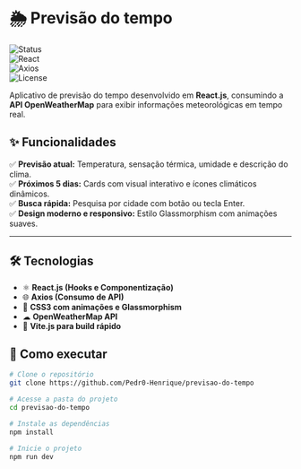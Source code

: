 # 🌦 Previsão do tempo 

![Status](https://img.shields.io/badge/status-active-success)  
![React](https://img.shields.io/badge/React-18.0-blue?logo=react)  
![Axios](https://img.shields.io/badge/Axios-API-yellow?logo=axios)  
![License](https://img.shields.io/badge/license-MIT-green)  

Aplicativo de previsão do tempo desenvolvido em **React.js**, consumindo a **API OpenWeatherMap** para exibir informações meteorológicas em tempo real.  

## ✨ Funcionalidades  
✅ **Previsão atual:** Temperatura, sensação térmica, umidade e descrição do clima.  
✅ **Próximos 5 dias:** Cards com visual interativo e ícones climáticos dinâmicos.  
✅ **Busca rápida:** Pesquisa por cidade com botão ou tecla Enter.  
✅ **Design moderno e responsivo:** Estilo Glassmorphism com animações suaves.  

---

## 🛠 Tecnologias  
- ⚛ **React.js (Hooks e Componentização)**  
- 🌐 **Axios (Consumo de API)**  
- 🎨 **CSS3 com animações e Glassmorphism**  
- ☁ **OpenWeatherMap API**  
- 🚀 **Vite.js para build rápido**  




## 🚀 Como executar  
```bash
# Clone o repositório
git clone https://github.com/Pedr0-Henrique/previsao-do-tempo

# Acesse a pasta do projeto
cd previsao-do-tempo

# Instale as dependências
npm install

# Inicie o projeto
npm run dev

